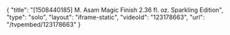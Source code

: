 {
    "title": "[1508440185] M. Asam Magic Finish 2.36 fl. oz.  Sparkling Edition",
    "type": "solo",
    "layout": "iframe-static",
    "videoId": "123178663",
    "url": "\/tvpembed\/123178663"
}